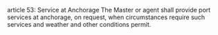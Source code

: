 article 53: Service at Anchorage
The Master or agent shall provide port services at anchorage, on request, when circumstances require such services and weather and other conditions permit. 
<ul>
</ul>